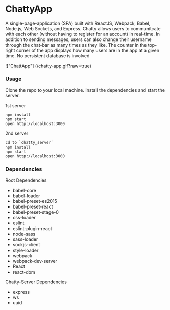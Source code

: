 ChattyApp
=====================

A single-page-application (SPA) built with ReactJS, Webpack, Babel, Node.js, Web Sockets, and Express. Chatty allows users to communitcate with each other (without having to register for an account) in real-time. In addition to sending messages, users can also change their username through the chat-bar as many times as they like. The counter in the top-right corner of the app displays how many users are in the app at a given time. No persistent database is involved

!["ChattApp"] (/chatty-app.gif?raw=true)
### Usage
Clone the repo to your local machine. Install the dependencies and start the server.

1st server

```
npm install
npm start
open http://localhost:3000
```
2nd server

```
cd to `chatty_server`
npm install
npm start
open http://localhost:3000
```

### Dependencies

Root Dependencies 
* babel-core
* babel-loader
* babel-preset-es2015
* babel-preset-react
* babel-preset-stage-0
* css-loader
* eslint
* eslint-plugin-react
* node-sass
* sass-loader
* sockjs-client
* style-loader
* webpack
* webpack-dev-server
* React
* react-dom

Chatty-Server Dependencies
* express
* ws
* uuid

